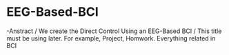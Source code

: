 # EEG-Based-BCI

-Anstract /
We create the Direct Control Using an EEG-Based BCI /
This title must be using later. For example, Project, Homwork. Everything related in BCI

